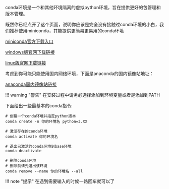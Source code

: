 conda环境是一个和其他环境隔离的虚拟python环境，旨在提供更好的包管理和版本管理。

既然你已经点开了这个页面，说明你应该是完全没有接触过conda环境的小白，我们推荐使用miniconda，其能提供更简易更易用的conda环境

[miniconda官方下载入口](https://docs.anaconda.com/free/miniconda/)

[windows版官网下载链接](https://repo.anaconda.com/miniconda/Miniconda3-latest-Windows-x86_64.exe)

[linux版官网下载链接](https://repo.anaconda.com/miniconda/Miniconda3-latest-Linux-x86_64.sh)

考虑到你可能只能使用国内网络环境，下面是anaconda的国内镜像站地址：

[anaconda国内镜像站链接](https://mirrors.tuna.tsinghua.edu.cn/anaconda/archive/)

!!! warning "警告"
    在安装过程中请务必选择添加到环境变量或者是添加到PATH

下面给出一些最基本的conda指令:
```
# 创建一个conda环境并指定python版本
conda create -n 你的环境名 python=3.XX

# 激活存在的conda环境
conda activate 你的环境名

# 退出已激活的conda环境到base环境
conda deactivate

# 删除conda环境
# 删除前请先退出该环境
conda remove --name 你的环境名 --all
```
!!! note "提示"
    在遇到需要输入的时候一路回车就可以了

